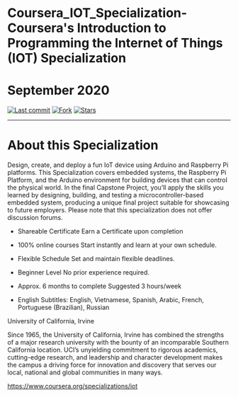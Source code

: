 
# Coursera_IOT_Specialization-Coursera's Introduction to Programming the Internet of Things (IOT) Specialization 

# September 2020
[![Last commit](https://img.shields.io/github/last-commit/sabouri1994/Coursera_IOT_Specialization-.svg?maxAge=1800)](https://github.com/sabouri1994/Coursera_IOT_Specialization-/commits/main)
[![Fork](https://img.shields.io/github/fork/sabouri1994/Coursera_IOT_Specialization-.svg)](#)
[![Stars](https://img.shields.io/github/stars/sabouri1994/Coursera_IOT_Specialization-.svg)](#)<br><hr>

# About this Specialization

Design, create, and deploy a fun IoT device using Arduino and Raspberry Pi platforms. This Specialization covers embedded systems, the Raspberry Pi Platform, and the Arduino environment for building devices that can control the physical world. In the final Capstone Project, you’ll apply the skills you learned by designing, building, and testing a microcontroller-based embedded system, producing a unique final project suitable for showcasing to future employers. Please note that this specialization does not offer discussion forums.

* Shareable Certificate
  Earn a Certificate upon completion

* 100% online courses
Start instantly and learn at your own schedule.

* Flexible Schedule
Set and maintain flexible deadlines.

* Beginner Level
No prior experience required.

* Approx. 6 months to complete
Suggested 3 hours/week

* English
Subtitles: English, Vietnamese, Spanish, Arabic, French, Portuguese (Brazilian), Russian

University of California, Irvine

Since 1965, the University of California, Irvine has combined the strengths of a major research university with the bounty of an incomparable Southern California location. UCI’s unyielding commitment to rigorous academics, cutting-edge research, and leadership and character development makes the campus a driving force for innovation and discovery that serves our local, national and global communities in many ways.

https://www.coursera.org/specializations/iot
